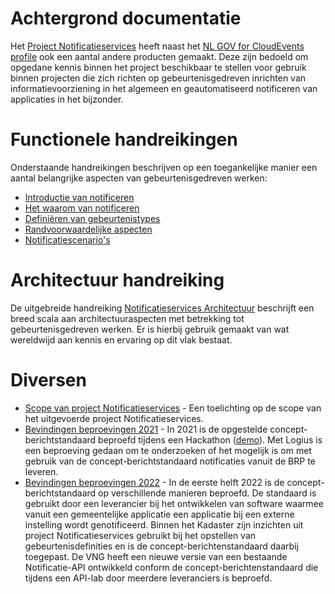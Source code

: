 # Achtergrond documentatie

Het [Project Notificatieservices](https://github.com/Logius-standaarden/notificatieservices) heeft naast het <a href="https://Logius-standaarden.github.io/NL-GOV-profile-for-CloudEvents">NL GOV for CloudEvents profile</a> ook een aantal andere producten gemaakt. Deze zijn bedoeld om opgedane kennis binnen het project beschikbaar te stellen voor gebruik binnen projecten die zich richten op gebeurtenisgedreven inrichten van informatievoorziening in het algemeen en geautomatiseerd notificeren van applicaties in het bijzonder.

# Functionele handreikingen

Onderstaande handreikingen beschrijven op een toegankelijke manier een aantal belangrijke aspecten van gebeurtenisgedreven werken:

- [Introductie van notificeren](https://github.com/Logius-standaarden/notificatieservices/blob/main/docs/achtergronddocumentatie/introductie_van_notificeren.pdf)
- [Het waarom van notificeren](https://github.com/Logius-standaarden/notificatieservices/blob/main/docs/achtergronddocumentatie/waarom_notificeren.pdf)
- [Definiëren van gebeurtenistypes](https://github.com/Logius-standaarden/notificatieservices/blob/main/docs/achtergronddocumentatie/gebeurtenistypes_definieren.pdf)
- [Randvoorwaardelijke aspecten](https://github.com/Logius-standaarden/notificatieservices/blob/main/docs/achtergronddocumentatie/randvoorwaarden_notificeren.pdf)
- [Notificatiescenario's](https://github.com/Logius-standaarden/notificatieservices/blob/main/docs/achtergronddocumentatie/notificatiescenarios.pdf)

# Architectuur handreiking

De uitgebreide handreiking [Notificatieservices Architectuur](https://github.com/Logius-standaarden/notificatieservices/blob/main/docs/achtergronddocumentatie/notificatieservices_architectuur.pdf) beschrijft een breed scala aan architectuuraspecten met betrekking tot gebeurtenisgedreven werken. Er is hierbij gebruik gemaakt van wat wereldwijd aan kennis en ervaring op dit vlak bestaat.

# Diversen

- [Scope van project Notificatieservices](https://github.com/Logius-standaarden/notificatieservices/blob/main/docs/achtergronddocumentatie/notificatieservices_scope.pdf) - Een toelichting op de scope van het uitgevoerde project Notificatieservices.
- [Bevindingen beproevingen 2021](https://github.com/Logius-standaarden/notificatieservices/blob/main/docs/achtergronddocumentatie/beproevingen_2021.pdf) - In 2021 is de opgestelde concept-berichtstandaard beproefd tijdens een Hackathon ([demo](https://youtu.be/IdneTcAQFbA)). Met Logius is een beproeving gedaan om te onderzoeken of het mogelijk is om met gebruik van de concept-berichtstandaard notificaties vanuit de BRP te leveren.
- [Bevindingen beproevingen 2022](https://github.com/Logius-standaarden/notificatieservices/blob/main/docs/achtergronddocumentatie/beproevingen_2022.pdf) - In de eerste helft 2022 is de concept-berichtstandaard op verschillende manieren beproefd. De standaard is gebruikt door een leverancier bij het ontwikkelen van software waarmee vanuit een gemeentelijke applicatie een applicatie bij een externe instelling wordt genotificeerd. Binnen het Kadaster zijn inzichten uit project Notificatieservices gebruikt bij het opstellen van gebeurtenisdefinities en is de concept-berichtenstandaard daarbij toegepast. De VNG heeft een nieuwe versie van een bestaande Notificatie-API ontwikkeld conform de concept-berichtenstandaard die tijdens een API-lab door meerdere leveranciers is beproefd. 
